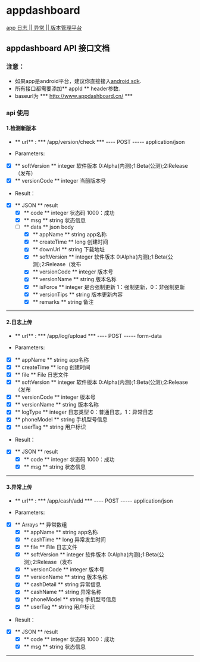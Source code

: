 # appdashboard

[app 日志 || 异常 || 版本管理平台](http://www.appdashboard.cn/)

## appdashboard API 接口文档

### 注意：
  + 如果app是android平台，建议你直接接入[android sdk](https://github.com/ggbandAdapter/appdashboard).
  + 所有接口都需要添加** appId ** header参数.
  + baseurl为 *** http://www.appdashboard.cn/ ***

### api 使用
  #### 1.检测新版本

  + ** url** :  *** /app/version/check ***  ---- POST ----- application/json

  + Parameters:
 - [x] ** softVersion ** integer 软件版本 0:Alpha(内测);1:Beta(公测);2:Release（发布）
 - [x] ** versionCode ** integer 当前版本号

  + Result：
 - [x] ** JSON ** result
      - [x] ** code **  integer 状态码 1000：成功
      - [x] ** msg **   string    状态信息
      - [ ] ** data **   json    body
          - [x] ** appName ** string app名称
          - [x] ** createTime ** long 创建时间
          - [x] ** downUrl ** string 下载地址
          - [x] ** softVersion ** integer 软件版本 0:Alpha(内测);1:Beta(公测);2:Release（发布
          - [x] ** versionCode ** integer 版本号
          - [x] ** versionName ** string 版本名称
          - [x] ** isForce ** integer 是否强制更新 1：强制更新，0：非强制更新
          - [x] ** versionTips ** string 版本更新内容
          - [x] ** remarks ** string 备注
----

  #### 2.日志上传

  + ** url** :  *** /app/log/upload ***  ---- POST ----- form-data

  + Parameters:
 - [x] ** appName ** string app名称
 - [x] ** createTime ** long 创建时间
 - [x] ** file ** File 日志文件
 - [x] ** softVersion ** integer 软件版本 0:Alpha(内测);1:Beta(公测);2:Release（发布
 - [x] ** versionCode ** integer 版本号
 - [x] ** versionName ** string 版本名称
 - [x] ** logType ** integer 日志类型 0：普通日志，1：异常日志
 - [x] ** phoneModel  ** string 手机型号信息
 - [x] ** userTag  ** string 用户标识

  + Result：
 - [x] ** JSON ** result
      - [x] ** code **  integer 状态码 1000：成功
      - [x] ** msg **   string    状态信息
----

  #### 3.异常上传

  + ** url** :  *** /app/cash/add ***  ---- POST ----- application/json

  + Parameters:
 - [x] ** Arrays ** 异常数组
     - [x] ** appName ** string app名称
     - [x] ** cashTime ** long 异常发生时间
     - [x] ** file ** File 日志文件
     - [x] ** softVersion ** integer 软件版本 0:Alpha(内测);1:Beta(公测);2:Release（发布
     - [x] ** versionCode ** integer 版本号
     - [x] ** versionName ** string 版本名称
     - [x] ** cashDetail ** string 异常信息
     - [x] ** cashName ** string 异常名称
     - [x] ** phoneModel  ** string 手机型号信息
     - [x] ** userTag  ** string 用户标识

  + Result：
 - [x] ** JSON ** result
      - [x] ** code **  integer 状态码 1000：成功
      - [x] ** msg **   string    状态信息
----
